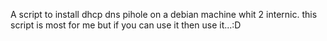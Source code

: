 A script to install dhcp dns pihole on a debian machine whit 2 internic.
this script is most for me but if you can use it then use it...:D
